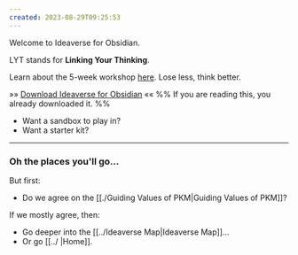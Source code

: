 ```yaml
---
created: 2023-08-29T09:25:53
---
```

Welcome to Ideaverse for Obsidian. 

LYT stands for **Linking Your Thinking**.

Learn about the 5-week workshop [here](https://www.linkingyourthinking.com/waitlist). Lose less, think better.

»» [Download Ideaverse for Obsidian](https://www.linkingyourthinking.com/myideaverse/start) «« 
%% If you are reading this, you already downloaded it. %%

- Want a sandbox to play in?
- Want a starter kit?

---
### Oh the places you'll go…
But first:

- Do we agree on the [[./Guiding Values of PKM|Guiding Values of PKM]]?

If we mostly agree, then:

- Go deeper into the [[../Ideaverse Map|Ideaverse Map]]…
- Or go [[../ |Home]].